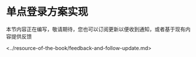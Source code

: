 # 单点登录方案实现

本节内容正在编写，敬请期待，您也可以订阅更新以便收到通知，或者基于现有内容提供反馈

<../resource-of-the-book/feedback-and-follow-update.md>



